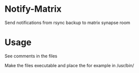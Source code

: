 # Notify-Matrix
Send notifications from rsync backup to matrix synapse room

# Usage
See comments in the files

Make the files executable and place the for example in /usr/bin/
